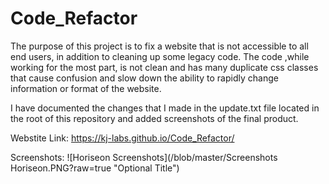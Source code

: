 # Code_Refactor

The purpose of this project is to fix a website that is not accessible to all end users, in addition to cleaning up some legacy code. The code ,while working for the most part, is not clean and has many duplicate css classes that cause confusion and slow down the ability to rapidly change information or format of the website.

I have documented the changes that I made in the update.txt file located in the root of this repository and added screenshots of the final product.

Webstite Link: https://kj-labs.github.io/Code_Refactor/

Screenshots: ![Horiseon Screenshots](/blob/master/Screenshots Horiseon.PNG?raw=true "Optional Title")

